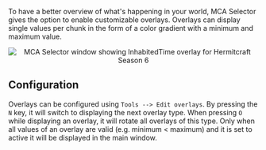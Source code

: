To have a better overview of what's happening in your world, MCA Selector gives the option to enable customizable
overlays. Overlays can display single values per chunk in the form of a color gradient with a minimum and maximum value.

<p align="center">
  <img src="/Querz/mcaselector/wiki/images/Overlays/overlays.png" alt="MCA Selector window showing InhabitedTime overlay for Hermitcraft Season 6">
</p>

## Configuration

Overlays can be configured using `Tools --> Edit overlays`. By pressing the `N` key, it will switch to displaying
the next overlay type. When pressing `O` while displaying an overlay, it will rotate all overlays of this type. Only
when all values of an overlay are valid (e.g. minimum < maximum) and it is set to active it will be displayed in the
main window.
